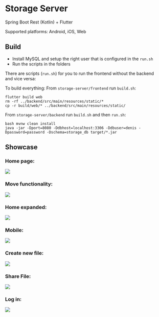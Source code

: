 # Storage Server

Spring Boot Rest (Kotlin) + Flutter

Supported platforms: Android, iOS, Web

## Build

- Install MySQL and setup the right user that is configured in the `run.sh`
- Run the scripts in the folders

There are scripts (`run.sh`) for you to run the frontend without the backend and vice versa:
    
To build everything:
From `storage-server/frontend` run `build.sh`:

    flutter build web
    rm -rf ../backend/src/main/resources/static/*
    cp -r build/web/* ../backend/src/main/resources/static/
    
From `storage-server/backend` run `build.sh` and then `run.sh`:

    bash mvnw clean install
    java -jar -Dport=8080 -Ddbhost=localhost:3306 -Ddbuser=denis -Dpassword=password -Dschema=storage_db target/*.jar


## Showcase

### Home page:

<img src="https://i.imgur.com/D7o7Nw3.png" />

### Move functionality: 

<img src="https://i.imgur.com/lQZKeCI.gif" />

### Home expanded:
<img src="https://i.imgur.com/ipCNaZU.png" />

### Mobile:
<img src="https://i.imgur.com/jgO5cZE.png" />

### Create new file:
<img src="https://i.imgur.com/KqCwaQV.png" />

### Share File:
<img src="https://i.imgur.com/BdnjK2V.png" />

### Log in:

<img src="https://i.imgur.com/29DQhEj.gif" />
